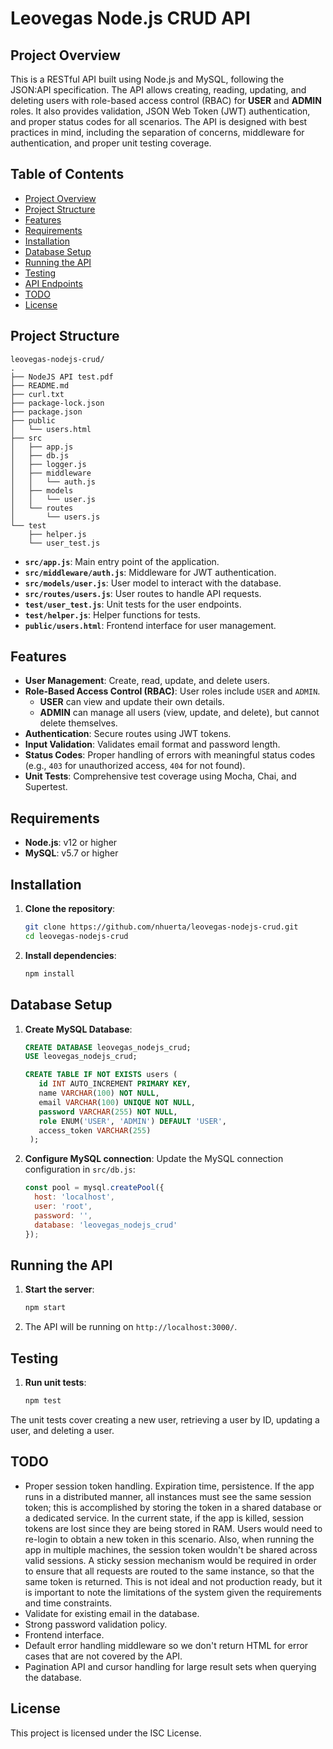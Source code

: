 # Leovegas Node.js CRUD API

## Project Overview

This is a RESTful API built using Node.js and MySQL, following the JSON:API specification. The API allows creating, reading, updating, and deleting users with role-based access control (RBAC) for **USER** and **ADMIN** roles. It also provides validation, JSON Web Token (JWT) authentication, and proper status codes for all scenarios. The API is designed with best practices in mind, including the separation of concerns, middleware for authentication, and proper unit testing coverage.

## Table of Contents

- [Project Overview](#project-overview)
- [Project Structure](#project-structure)
- [Features](#features)
- [Requirements](#requirements)
- [Installation](#installation)
- [Database Setup](#database-setup)
- [Running the API](#running-the-api)
- [Testing](#testing)
- [API Endpoints](#api-endpoints)
- [TODO](#todo)
- [License](#license)

## Project Structure

```
leovegas-nodejs-crud/
.
├── NodeJS API test.pdf
├── README.md
├── curl.txt
├── package-lock.json
├── package.json
├── public
│   └── users.html
├── src
│   ├── app.js
│   ├── db.js
│   ├── logger.js
│   ├── middleware
│   │   └── auth.js
│   ├── models
│   │   └── user.js
│   └── routes
│       └── users.js
└── test
    ├── helper.js
    └── user_test.js
```

- **`src/app.js`**: Main entry point of the application.
- **`src/middleware/auth.js`**: Middleware for JWT authentication.
- **`src/models/user.js`**: User model to interact with the database.
- **`src/routes/users.js`**: User routes to handle API requests.
- **`test/user_test.js`**: Unit tests for the user endpoints.
- **`test/helper.js`**: Helper functions for tests.
- **`public/users.html`**: Frontend interface for user management.

## Features

- **User Management**: Create, read, update, and delete users.
- **Role-Based Access Control (RBAC)**: User roles include `USER` and `ADMIN`.
    - **USER** can view and update their own details.
    - **ADMIN** can manage all users (view, update, and delete), but cannot delete themselves.
- **Authentication**: Secure routes using JWT tokens.
- **Input Validation**: Validates email format and password length.
- **Status Codes**: Proper handling of errors with meaningful status codes (e.g., `403` for unauthorized access, `404` for not found).
- **Unit Tests**: Comprehensive test coverage using Mocha, Chai, and Supertest.

## Requirements

- **Node.js**: v12 or higher
- **MySQL**: v5.7 or higher

## Installation

1. **Clone the repository**:
   ```bash
   git clone https://github.com/nhuerta/leovegas-nodejs-crud.git
   cd leovegas-nodejs-crud
   ```

2. **Install dependencies**:
   ```bash
   npm install
   ```

## Database Setup

1. **Create MySQL Database**:
   ```sql
   CREATE DATABASE leovegas_nodejs_crud;
   USE leovegas_nodejs_crud;

   CREATE TABLE IF NOT EXISTS users (
      id INT AUTO_INCREMENT PRIMARY KEY,
      name VARCHAR(100) NOT NULL,
      email VARCHAR(100) UNIQUE NOT NULL,
      password VARCHAR(255) NOT NULL,
      role ENUM('USER', 'ADMIN') DEFAULT 'USER',
      access_token VARCHAR(255)
    );
   ```

2. **Configure MySQL connection**:
   Update the MySQL connection configuration in `src/db.js`:
   ```javascript
   const pool = mysql.createPool({
     host: 'localhost',
     user: 'root',
     password: '',
     database: 'leovegas_nodejs_crud'
   });
   ```

## Running the API

1. **Start the server**:
   ```bash
   npm start
   ```

2. The API will be running on `http://localhost:3000/`.

## Testing

1. **Run unit tests**:
   ```bash
   npm test
   ```

The unit tests cover creating a new user, retrieving a user by ID, updating a user, and deleting a user.

## TODO
- Proper session token handling. Expiration time, persistence. If the app runs in a distributed manner, all instances must see the same session token; this is accomplished by storing the token in a shared database or a dedicated service. In the current state, if the app is killed, session tokens are lost since they are being stored in RAM. Users would need to re-login to obtain a new token in this scenario. Also, when running the app in multiple machines, the session token wouldn't be shared across valid sessions. A sticky session mechanism would be required in order to ensure that all requests are routed to the same instance, so that the same token is returned. This is not ideal and not production ready, but it is important to note the limitations of the system given the requirements and time constraints.
- Validate for existing email in the database.
- Strong password validation policy.
- Frontend interface.
- Default error handling middleware so we don't return HTML for error cases that are not covered by the API.
- Pagination API and cursor handling for large result sets when querying the database.

## License

This project is licensed under the ISC License.



